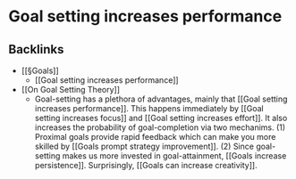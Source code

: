 # Goal setting increases performance

## Backlinks
* [[§Goals]]
	* [[Goal setting increases performance]]
* [[On Goal Setting Theory]]
	* Goal-setting has a plethora of advantages, mainly that [[Goal setting increases performance]]. This happens immediately by [[Goal setting increases focus]] and [[Goal setting increases effort]]. It also increases the probability of goal-completion via two mechanims. (1) Proximal goals provide rapid feedback which can make you more skilled by [[Goals prompt strategy improvement]]. (2) Since goal-setting makes us more invested in goal-attainment, [[Goals increase persistence]]. Surprisingly, [[Goals can increase creativity]].

<!-- {BearID:6133B918-B649-4541-9BFF-68281E954D4F-6590-00000CD5CDF9482E} -->
